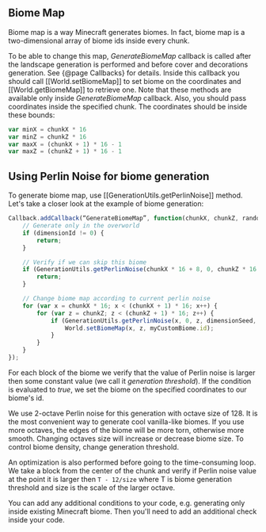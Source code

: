 ## Biome Map
Biome map is a way Minecraft generates biomes. In fact, biome map is a two-dimensional
array of biome ids inside every chunk. 

To be able to change this map, *GenerateBiomeMap* 
callback is called after the landscape generation is performed and before cover and 
decorations generation. See {@page Callbacks} for details. Inside this callback you should 
call [[World.setBiomeMap]] to set biome on the coordinates and [[World.getBiomeMap]]
to retrieve one. Note that these methods are available only inside *GenerateBiomeMap*
callback. Also, you should pass coordinates inside the specified chunk. The coordinates
should be inside these bounds:

```js
var minX = chunkX * 16
var minZ = chunkZ * 16
var maxX = (chunkX + 1) * 16 - 1
var maxZ = (chunkZ + 1) * 16 - 1
```

## Using Perlin Noise for biome generation

To generate biome map, use [[GenerationUtils.getPerlinNoise]] method. Let's take a 
closer look at the example of biome generation:

```js
Callback.addCallback(“GenerateBiomeMap”, function(chunkX, chunkZ, random, dimensionId, chunkSeed, worldSeed, dimensionSeed) {
    // Generate only in the overworld
    if (dimensionId != 0) {
        return;
    }

    // Verify if we can skip this biome
    if (GenerationUtils.getPerlinNoise(chunkX * 16 + 8, 0, chunkZ * 16 + 8, dimensionSeed, 1 / 128, 2) < 0.7 – 12 / 128) {
        return;
    }

    // Change biome map according to current perlin noise 
    for (var x = chunkX * 16; x < (chunkX + 1) * 16; x++) {
        for (var z = chunkZ; z < (chunkZ + 1) * 16; z++) {
            if (GenerationUtils.getPerlinNoise(x, 0, z, dimensionSeed, 1 / 128, 2) > 0.7) {
                World.setBiomeMap(x, z, myCustomBiome.id);
            }
        }
    }
});
```

For each block of the biome we verify that the value of Perlin noise is larger then
some constant value (we call it *generation threshold*). If the condition is evaluated
to *true*, we set the biome on the specified coordinates to our biome's id. 

We use 2-octave Perlin noise for this generation with octave size of 128. It is 
the most convenient way to generate cool vanilla-like biomes. If you use more 
octaves, the edges of the biome will be more torn, otherwise more smooth. Changing 
octaves size will increase or decrease biome size. To control biome density, change
generation threshold.

An optimization is also performed before going to the time-consuming loop. 
We take a block from the center of the chunk and verify if Perlin noise value at the point it is larger 
then ```T - 12/size``` where T is biome generation threshold and size is the 
scale of the larger octave.  

You can add any additional conditions to your code, e.g. generating only inside 
existing Minecraft biome. Then you'll need to add an additional check inside your 
code.